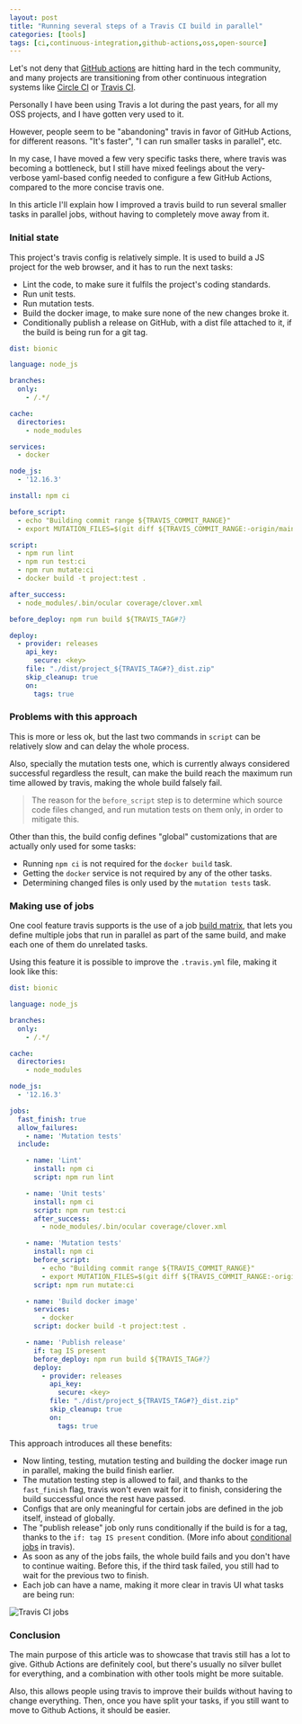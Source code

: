 ```yaml
---
layout: post
title: "Running several steps of a Travis CI build in parallel"
categories: [tools]
tags: [ci,continuous-integration,github-actions,oss,open-source]
---
```


Let's not deny that [GitHub actions](https://github.com/features/actions) are hitting hard in the tech community, and many projects are transitioning from other continuous integration systems like [Circle CI](https://circleci.com/) or [Travis CI](https://travis-ci.org/).

Personally I have been using Travis a lot during the past years, for all my OSS projects, and I have gotten very used to it.

However, people seem to be "abandoning" travis in favor of GitHub Actions, for different reasons. "It's faster", "I can run smaller tasks in parallel", etc.

In my case, I have moved a few very specific tasks there, where travis was becoming a bottleneck, but I still have mixed feelings about the very-verbose yaml-based config needed to configure a few GitHub Actions, compared to the more concise travis one.

In this article I'll explain how I improved a travis build to run several smaller tasks in parallel jobs, without having to completely move away from it.

### Initial state

This project's travis config is relatively simple. It is used to build a JS project for the web browser, and it has to run the next tasks:

* Lint the code, to make sure it fulfils the project's coding standards.
* Run unit tests.
* Run mutation tests.
* Build the docker image, to make sure none of the new changes broke it.
* Conditionally publish a release on GitHub, with a dist file attached to it, if the build is being run for a git tag.

```yaml
dist: bionic

language: node_js

branches:
  only:
    - /.*/

cache:
  directories:
    - node_modules

services:
  - docker

node_js:
  - '12.16.3'

install: npm ci

before_script:
  - echo "Building commit range ${TRAVIS_COMMIT_RANGE}"
  - export MUTATION_FILES=$(git diff ${TRAVIS_COMMIT_RANGE:-origin/main} --name-only | grep -E 'src\/(.*).(ts|tsx)$' | paste -sd ",")

script:
  - npm run lint
  - npm run test:ci
  - npm run mutate:ci
  - docker build -t project:test .

after_success:
  - node_modules/.bin/ocular coverage/clover.xml

before_deploy: npm run build ${TRAVIS_TAG#?}

deploy:
  - provider: releases
    api_key:
      secure: <key>
    file: "./dist/project_${TRAVIS_TAG#?}_dist.zip"
    skip_cleanup: true
    on:
      tags: true
```

### Problems with this approach

This is more or less ok, but the last two commands in `script` can be relatively slow and can delay the whole process.

Also, specially the mutation tests one, which is currently always considered successful regardless the result, can make the build reach the maximum run time allowed by travis, making the whole build falsely fail.

> The reason for the `before_script` step is to determine which source code files changed, and run mutation tests on them only, in order to mitigate this.

Other than this, the build config defines "global" customizations that are actually only used for some tasks:

* Running `npm ci` is not required for the `docker build` task.
* Getting the `docker` service is not required by any of the other tasks.
* Determining changed files is only used by the `mutation tests` task.

### Making use of jobs

One cool feature travis supports is the use of a job [build matrix](https://docs.travis-ci.com/user/build-matrix/), that lets you define multiple jobs that run in parallel as part of the same build, and make each one of them do unrelated tasks.

Using this feature it is possible to improve the `.travis.yml` file, making it look like this:

```yaml
dist: bionic

language: node_js

branches:
  only:
    - /.*/

cache:
  directories:
    - node_modules

node_js:
  - '12.16.3'

jobs:
  fast_finish: true
  allow_failures:
    - name: 'Mutation tests'
  include:

    - name: 'Lint'
      install: npm ci
      script: npm run lint

    - name: 'Unit tests'
      install: npm ci
      script: npm run test:ci
      after_success:
        - node_modules/.bin/ocular coverage/clover.xml

    - name: 'Mutation tests'
      install: npm ci
      before_script:
        - echo "Building commit range ${TRAVIS_COMMIT_RANGE}"
        - export MUTATION_FILES=$(git diff ${TRAVIS_COMMIT_RANGE:-origin/main} --name-only | grep -E 'src\/(.*).(ts|tsx)$' | paste -sd ",")
      script: npm run mutate:ci

    - name: 'Build docker image'
      services:
        - docker
      script: docker build -t project:test .

    - name: 'Publish release'
      if: tag IS present
      before_deploy: npm run build ${TRAVIS_TAG#?}
      deploy:
        - provider: releases
          api_key:
            secure: <key>
          file: "./dist/project_${TRAVIS_TAG#?}_dist.zip"
          skip_cleanup: true
          on:
            tags: true
```

This approach introduces all these benefits:

* Now linting, testing, mutation testing and building the docker image run in parallel, making the build finish earlier.
* The mutation testing step is allowed to fail, and thanks to the `fast_finish` flag, travis won't even wait for it to finish, considering the build successful once the rest have passed.
* Configs that are only meaningful for certain jobs are defined in the job itself, instead of globally.
* The "publish release" job only runs conditionally if the build is for a tag, thanks to the `if: tag IS present` condition. (More info about [conditional jobs](https://docs.travis-ci.com/user/conditional-builds-stages-jobs/) in travis).
* As soon as any of the jobs fails, the whole build fails and you don't have to continue waiting. Before this, if the third task failed, you still had to wait for the previous two to finish.
* Each job can have a name, making it more clear in travis UI what tasks are being run:

![Travis CI jobs](https://alejandrocelaya.blog/assets/img/travis-multiple-jobs/travis-jobs.png)

### Conclusion

The main purpose of this article was to showcase that travis still has a lot to give. Github Actions are definitely cool, but there's usually no silver bullet for everything, and a combination with other tools might be more suitable.

Also, this allows people using travis to improve their builds without having to change everything. Then, once you have split your tasks, if you still want to move to Github Actions, it should be easier.
